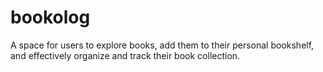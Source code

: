 # bookolog
A space for users to explore books, add them to their personal bookshelf, and effectively organize and track their book collection.
